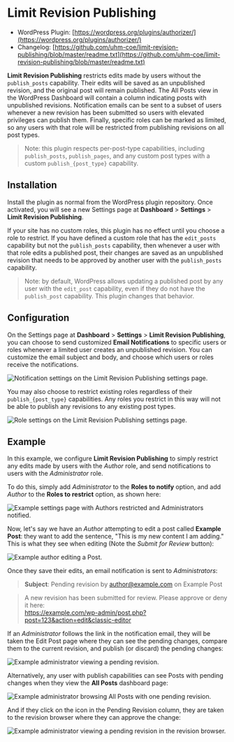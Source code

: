# Limit Revision Publishing

* WordPress Plugin: [https://wordpress.org/plugins/authorizer/](https://wordpress.org/plugins/authorizer/)
* Changelog: [https://github.com/uhm-coe/limit-revision-publishing/blob/master/readme.txt](https://github.com/uhm-coe/limit-revision-publishing/blob/master/readme.txt)

__Limit Revision Publishing__ restricts edits made by users without the `publish_posts` capability. Their edits will be saved as an unpublished revision, and the original post will remain published. The All Posts view in the WordPress Dashboard will contain a column indicating posts with unpublished revisions. Notification emails can be sent to a subset of users whenever a new revision has been submitted so users with elevated privileges can publish them. Finally, specific roles can be marked as limited, so any users with that role will be restricted from publishing revisions on all post types.

> Note: this plugin respects per-post-type capabilities, including `publish_posts`, `publish_pages`, and any custom post types with a custom `publish_{post_type}` capability.

## Installation
Install the plugin as normal from the WordPress plugin repository. Once activated, you will see a new Settings page at __Dashboard__ > __Settings__ > __Limit Revision Publishing__.

If your site has no custom roles, this plugin has no effect until you choose a role to restrict. If you have defined a custom role that has the `edit_posts` capability but not the `publish_posts` capability, then whenever a user with that role edits a published post, their changes are saved as an unpublished revision that needs to be approved by another user with the `publish_posts` capability.

> Note: by default, WordPress allows updating a published post by any user with the `edit_post` capability, even if they do not have the `publish_post` capability. This plugin changes that behavior.

## Configuration

On the Settings page at __Dashboard__ > __Settings__ > __Limit Revision Publishing__, you can choose to send customized __Email Notifications__ to specific users or roles whenever a limited user creates an unpublished revision. You can customize the email subject and body, and choose which users or roles receive the notifications.

![](images/screenshot-1.png?raw=true "Notification settings on the Limit Revision Publishing settings page.")

You may also choose to restrict existing roles regardless of their `publish_{post_type}` capabilities. Any roles you restrict in this way will not be able to publish any revisions to any existing post types.

![](images/screenshot-2.png?raw=true "Role settings on the Limit Revision Publishing settings page.")

## Example

In this example, we configure __Limit Revision Publishing__ to simply restrict any edits made by users with the _Author_ role, and send notifications to users with the _Administrator_ role.

To do this, simply add _Administrator_ to the __Roles to notify__ option, and add _Author_ to the __Roles to restrict__ option, as shown here:

![](images/screenshot-3.png?raw=true "Example settings page with Authors restricted and Administrators notified.")

Now, let's say we have an _Author_ attempting to edit a post called __Example Post__: they want to add the sentence, "This is my new content I am adding." This is what they see when editing (Note the _Submit for Review_ button):

![](images/screenshot-4.png?raw=true "Example author editing a Post.")

Once they save their edits, an email notification is sent to _Administrators_:

> __Subject__: Pending revision by author@example.com on Example Post

> A new revision has been submitted for review. Please approve or deny it here:<br>https://example.com/wp-admin/post.php?post=123&action=edit&classic-editor

If an _Administrator_ follows the link in the notification email, they will be taken the Edit Post page where they can see the pending changes, compare them to the current revision, and publish (or discard) the pending changes:

![](images/screenshot-5.png?raw=true "Example administrator viewing a pending revision.")

Alternatively, any user with publish capabilities can see Posts with pending changes when they view the __All Posts__ dashboard page:

![](images/screenshot-6.png?raw=true "Example administrator browsing All Posts with one pending revision.")

And if they click on the icon in the Pending Revision column, they are taken to the revision browser where they can approve the change:

![](images/screenshot-7.png?raw=true "Example administrator viewing a pending revision in the revision browser.")
